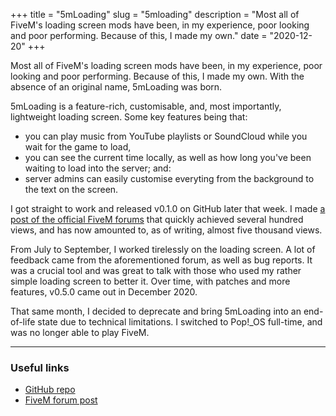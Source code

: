+++
title = "5mLoading"
slug = "5mloading"
description = "Most all of FiveM's loading screen mods have been, in my experience, poor looking and poor performing. Because of this, I made my own."
date = "2020-12-20"
+++

Most all of FiveM's loading screen mods have been, in my experience, poor looking and poor performing. Because of this, I made my own. With the absence of an original name, 5mLoading was born.

5mLoading is a feature-rich, customisable, and, most importantly, lightweight loading screen. Some key features being that:
- you can play music from YouTube playlists or SoundCloud while you wait for the game to load,
- you can see the current time locally, as well as how long you've been waiting to load into the server; and:
- server admins can easily customise everyting from the background to the text on the screen.

I got straight to work and released v0.1.0 on GitHub later that week. I made [a post of the official FiveM forums](https://forum.cfx.re/t/release-5mloading-yet-another-loading-screen/1459768) that quickly achieved several hundred views, and has now amounted to, as of writing, almost five thousand views.

From July to September, I worked tirelessly on the loading screen. A lot of feedback came from the aforementioned forum, as well as bug reports. It was a crucial tool and was great to talk with those who used my rather simple loading screen to better it. Over time, with patches and more features, v0.5.0 came out in December 2020.

That same month, I decided to deprecate and bring 5mLoading into an end-of-life state due to technical limitations. I switched to Pop!\_OS full-time, and was no longer able to play FiveM. 

---

### Useful links
- [GitHub repo](https://github.com/doamatto/5m_loading)
- [FiveM forum post](https://forum.cfx.re/t/release-5mloading-yet-another-loading-screen/1459768)
